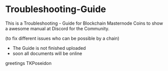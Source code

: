# Troubleshooting-Guide

 This is a Troubleshooting - Guide
 for Blockchain Masternode Coins to show a awesome manual at Discord for the Community.
 
 (to fix different issues who can be possible by a chain)


 - The Guide is not finished uploaded
 - soon all documents will be online
 
 greetings TKPoseidon
